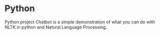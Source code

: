 # Python
Python project
Chatbot is a simple demonstration of what you can do with NLTK in python and Natural Language Processing. 

